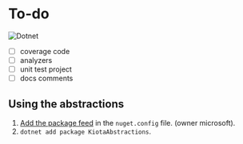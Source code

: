 # To-do

![Dotnet](https://github.com/microsoft/kiota/actions/workflows/abstractions-dotnet.yml/badge.svg)

- [ ] coverage code
- [ ] analyzers
- [ ] unit test project
- [ ] docs comments

## Using the abstractions

1. [Add the package feed](https://docs.github.com/en/packages/guides/configuring-dotnet-cli-for-use-with-github-packages#authenticating-to-github-packages) in the `nuget.config` file. (owner microsoft).
1. `dotnet add package KiotaAbstractions`.
